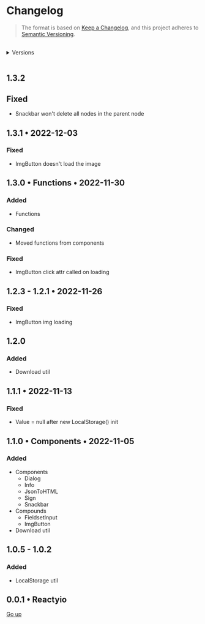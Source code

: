# Changelog

> The format is based on [Keep a Changelog](https://keepachangelog.com/en/1.0.0/), and this project adheres to [Semantic Versioning](https://semver.org/spec/v2.0.0.html).

<br>

<details>
   <summary>Versions</summary>

-  [1.3.0](#130-•-2022-11-30)
-  [1.2.0](#120)
-  [1.1.0](#110-•-components-•-2022-11-05)
-  [1.0.2](#102)

   </details>

<br>

## 1.3.2

## Fixed

-  Snackbar won't delete all nodes in the parent node

## 1.3.1 • 2022-12-03

### Fixed

-  ImgButton doesn't load the image

## 1.3.0 • Functions • 2022-11-30

### Added

-  Functions

### Changed

-  Moved functions from components

### Fixed

-  ImgButton click attr called on loading

## 1.2.3 - 1.2.1 • 2022-11-26

### Fixed

-  ImgButton img loading

## 1.2.0

### Added

-  Download util

## 1.1.1 • 2022-11-13

### Fixed

-  Value = null after new LocalStorage() init

## 1.1.0 • Components • 2022-11-05

### Added

-  Components
   -  Dialog
   -  Info
   -  JsonToHTML
   -  Sign
   -  Snackbar
-  Compounds
   -  FieldsetInput
   -  ImgButton
-  Download util

## 1.0.5 - 1.0.2

### Added

-  LocalStorage util

## 0.0.1 • Reactyio

[Go up](#changelog)
